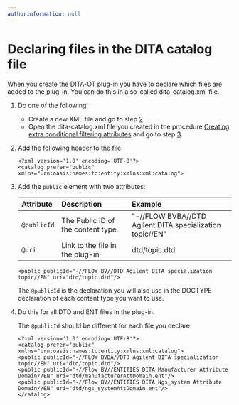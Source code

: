 ```yaml
---
authorinformation: null
---
```


# Declaring files in the DITA catalog file

When you create the DITA-OT plug-in you have to declare which files are added to the plug-in. You can do this in a so-called dita-catalog.xml file.

1. Do one of the following:
   * Create a new XML file and go to step [2](declaring_files_in_the_dita_catalog.md#step_p3c_btv_2lb).
   * Open the dita-catalog.xml file you created in the procedure [Creating extra conditional filtering attributes](ta_creating_a_specialization_with_extra_conditional_filtering_attributes.md) and go to step [3](declaring_files_in_the_dita_catalog.md#step_yvc_ftv_2lb).
2. Add the following header to the file:

   ```text
   <?xml version='1.0' encoding='UTF-8'?>
   <catalog prefer="public" xmlns="urn:oasis:names:tc:entity:xmlns:xml:catalog">
   ```

3. Add the `public` element with two attributes:

   | Attribute | Description | Example |
   | :--- | :--- | :--- |
   | `@publicId` | The Public ID of the content type. | "-//FLOW BVBA//DTD Agilent DITA specialization topic//EN" |
   | `@uri` | Link to the file in the plug-in | dtd/topic.dtd |

   `<public publicId="-//FLOW BV//DTD Agilent DITA specialization topic//EN" uri="dtd/topic.dtd"/>`

   The `@publicId` is the declaration you will also use in the DOCTYPE declaration of each content type you want to use.

4. Do this for all DTD and ENT files in the plug-in.

   The `@publicId` should be different for each file you declare.

   ```text
   <?xml version='1.0' encoding='UTF-8'?>
   <catalog prefer="public" xmlns="urn:oasis:names:tc:entity:xmlns:xml:catalog">
   <public publicId="-//FLOW BVBA//DTD Agilent DITA specialization topic//EN" uri="dtd/topic.dtd"/>
   <public publicId="-//Flow BV//ENTITIES DITA Manufacturer Attribute Domain//EN" uri="dtd/manufacturerAttDomain.ent"/>
   <public publicId="-//Flow BV//ENTITIES DITA Ngs_system Attribute Domain//EN" uri="dtd/ngs_systemAttDomain.ent"/>
   </catalog>
   ```

